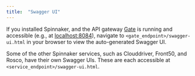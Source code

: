 ```yaml
---
title:  "Swagger UI"
---
```


If you installed Spinnaker, and the API gateway [Gate](https://github.com/spinnaker/gate) is running and accessible (e.g., at [localhost:8084](http://localhost:8084)), navigate to `<gate_endpoint>/swagger-ui.html` in your browser to view the auto-generated Swagger UI.

Some of the other Spinnaker services, such as Clouddriver, Front50, and Rosco, have their own Swagger UIs. These are each accessible at `<service_endpoint>/swagger-ui.html`.
